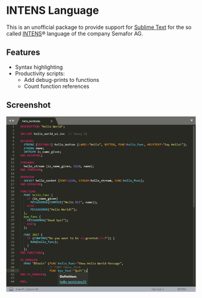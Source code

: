 INTENS Language
===============

This is an unofficial package to provide support for [Sublime Text](https://www.sublimetext.com/) for the so called [INTENS](https://www.semafor.ch/en/products/intens/)&reg; language of the company Semafor AG.

Features
--------
* Syntax highlighting
* Productivity scripts:
  * Add debug-prints to functions
  * Count function references

Screenshot
----------
![Screenshot](screenshot.png)
